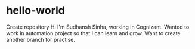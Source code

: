 # hello-world
Create repository
Hi I'm Sudhansh Sinha, working in Cognizant.
Wanted to work in automation project so that I can learn and grow.
Want to create another branch for practise.

